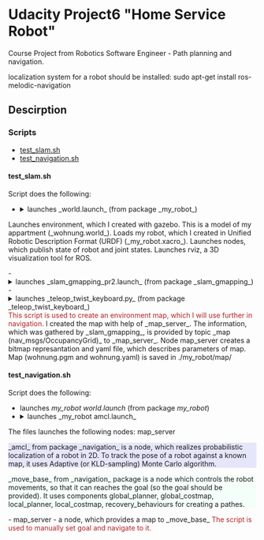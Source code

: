 # Udacity Project6 "Home Service Robot"

Course Project from Robotics Software Engineer - Path planning and navigation.

localization system for a robot should be installed:
sudo apt-get install ros-melodic-navigation

## Descirption
### Scripts
- [test_slam.sh](#test_slam)
- [test_navigation.sh](#test_navigation)

#### <a name="test_slam"></a>test_slam.sh
Script does the following:

- <details><summary>launches _world.launch_ (from package _my_robot_)</summary>
<p>
Launches environment, which I created with gazebo. This is a model of my appartment (_wohnung.world_). Loads my robot, which I created in  Unified Robotic Description Format (URDF) (_my_robot.xacro_). Launches nodes, which publish state of robot and joint states. Launches rviz, a 3D visualization tool for ROS.
</p>
</details>
- <details> <summary>launches _slam_gmapping_pr2.launch_ (from package _slam_gmapping_)</summary>
<p>
Launches slam_gmapping_pr2.launch from slam_gmapping. 
It means that node _slam_gmapping_ is run. The node uses OpenSlam and provides laser-based SLAM. With usage of _slam_gmapping_, I  create a 2-D occupancy grid map from laser and pose data collected by a mobile robot. 
</p>
</details>
- <details><summary>launches _teleop_twist_keyboard.py_ (from package  _teleop_twist_keyboard_)</summary>
<p>
With this node I drive a robot in my environment, in order to gather information about obstacles (mostly walls) in my appartment.
</p>
</details>
<text style="color:FireBrick">This script is used to create an environment map, which I will use further in navigation. </text> I created the map with help of _map_server_.
The information, which was gathered by _slam_gmapping_, is provided by topic _map (nav_msgs/OccupancyGrid)_ to _map_server_. Node map_server creates a bitmap represantation and yaml file, which describes parameters of map.
Map (wohnung.pgm and wohnung.yaml) is saved in ./my_robot/map/

#### <a name="test_navigation"></a>test_navigation.sh
Script does the following:

- launches _my_robot world.launch_ (from package _my_robot_)
- <details><summary>launches _my_robot amcl.launch_</summary>
The files launches the following nodes:
map_server
<p style="background-color:Lavender">_amcl_ from package _navigation_ is a node, which realizes probabilistic localization of a robot in 2D. To track the pose of a robot against a known map, it uses Adaptive (or KLD-sampling) Monte Carlo algorithm.</cite>
<p style="background-color:MintCream">
_move_base_ from _navigation_ package is a node which controls the robot movements, so that it can reaches the goal (so the goal should be provided). It uses components global_planner, global_costmap, local_planner, local_costmap, recovery_behaviours for creating a pathes.
</p>
- map_server - a node, which provides a map to _move_base_
</details>
<text style="color:FireBrick"> The script is used to manually set goal and navigate to it. </text>

